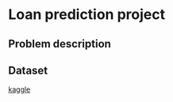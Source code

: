 # Loan prediction project
## Problem description

## Dataset 
[kaggle](https://www.kaggle.com/datasets/altruistdelhite04/loan-prediction-problem-dataset/code)

